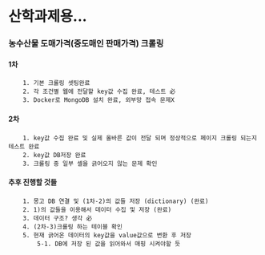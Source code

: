 # 산학과제용...

### **농수산물 도매가격**(**중도매인 판매가격**) 크롤링

#### 1차

        1. 기본 크롤링 셋팅완료
        2. 각 조건별 웹에 전달할 key값 수집 완료, 테스트 必
        3. Docker로 MongoDB 설치 완료, 외부망 접속 문제X

#### 2차

        1. key값 수집 완료 및 실제 올바른 값이 전달 되며 정상적으로 페이지 크롤링 되는지 테스트 완료
        2. key값 DB저장 완료
        3. 크롤링 중 일부 셀을 긁어오지 않는 문제 확인 

#### 추후 진행할 것들

        1. 몽고 DB 연결 및 (1차-2)의 값들 저장 (dictionary) (완료)
        2. 1)의 값들을 이용해서 데이터 수집 및 저장 (완료)
        3. 데이터 구조? 생각 必
        4. (2차-3)크롤링 하는 테이블 확인
        5. 현재 긁어온 데이터의 key값을 value값으로 변환 후 저장
            5-1. DB에 저장 된 값을 읽어와서 매핑 시켜야할 듯
